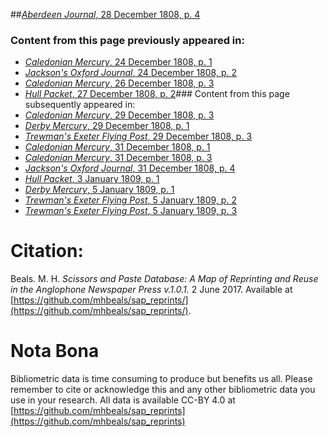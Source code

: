 ##[*Aberdeen Journal*, 28 December 1808, p. 4](https://mhbeals.github.io/sap_html/Aberdeen-Journal/Aberdeen-Journal-28-December-1808-p-4)

### Content from this page previously appeared in:
+ [*Caledonian Mercury*, 24 December 1808, p. 1](https://mhbeals.github.io/sap_html/Caledonian-Mercury/Caledonian-Mercury-24-December-1808-p-1)
+ [*Jackson's Oxford Journal*, 24 December 1808, p. 2](https://mhbeals.github.io/sap_html/Jackson's-Oxford-Journal/Jackson's-Oxford-Journal-24-December-1808-p-2)
+ [*Caledonian Mercury*, 26 December 1808, p. 3](https://mhbeals.github.io/sap_html/Caledonian-Mercury/Caledonian-Mercury-26-December-1808-p-3)
+ [*Hull Packet*, 27 December 1808, p. 2](https://mhbeals.github.io/sap_html/Hull-Packet/Hull-Packet-27-December-1808-p-2)### Content from this page subsequently appeared in:
+ [*Caledonian Mercury*, 29 December 1808, p. 3](https://mhbeals.github.io/sap_html/Caledonian-Mercury/Caledonian-Mercury-29-December-1808-p-3)
+ [*Derby Mercury*, 29 December 1808, p. 1](https://mhbeals.github.io/sap_html/Derby-Mercury/Derby-Mercury-29-December-1808-p-1)
+ [*Trewman's Exeter Flying Post*, 29 December 1808, p. 3](https://mhbeals.github.io/sap_html/Trewman's-Exeter-Flying-Post/Trewman's-Exeter-Flying-Post-29-December-1808-p-3)
+ [*Caledonian Mercury*, 31 December 1808, p. 1](https://mhbeals.github.io/sap_html/Caledonian-Mercury/Caledonian-Mercury-31-December-1808-p-1)
+ [*Caledonian Mercury*, 31 December 1808, p. 3](https://mhbeals.github.io/sap_html/Caledonian-Mercury/Caledonian-Mercury-31-December-1808-p-3)
+ [*Jackson's Oxford Journal*, 31 December 1808, p. 4](https://mhbeals.github.io/sap_html/Jackson's-Oxford-Journal/Jackson's-Oxford-Journal-31-December-1808-p-4)
+ [*Hull Packet*, 3 January 1809, p. 1](https://mhbeals.github.io/sap_html/Hull-Packet/Hull-Packet-3-January-1809-p-1)
+ [*Derby Mercury*, 5 January 1809, p. 1](https://mhbeals.github.io/sap_html/Derby-Mercury/Derby-Mercury-5-January-1809-p-1)
+ [*Trewman's Exeter Flying Post*, 5 January 1809, p. 2](https://mhbeals.github.io/sap_html/Trewman's-Exeter-Flying-Post/Trewman's-Exeter-Flying-Post-5-January-1809-p-2)
+ [*Trewman's Exeter Flying Post*, 5 January 1809, p. 3](https://mhbeals.github.io/sap_html/Trewman's-Exeter-Flying-Post/Trewman's-Exeter-Flying-Post-5-January-1809-p-3)
                    
# Citation: 

Beals. M. H. *Scissors and Paste Database: A Map of Reprinting and Reuse in the Anglophone Newspaper Press v.1.0.1.* 2 June 2017. Available at [https://github.com/mhbeals/sap_reprints/](https://github.com/mhbeals/sap_reprints/). 
                    
# Nota Bona

Bibliometric data is time consuming to produce but benefits us all. Please remember to cite or acknowledge this and any other bibliometric data you use in your research. All data is available CC-BY 4.0 at [https://github.com/mhbeals/sap_reprints](https://github.com/mhbeals/sap_reprints)
